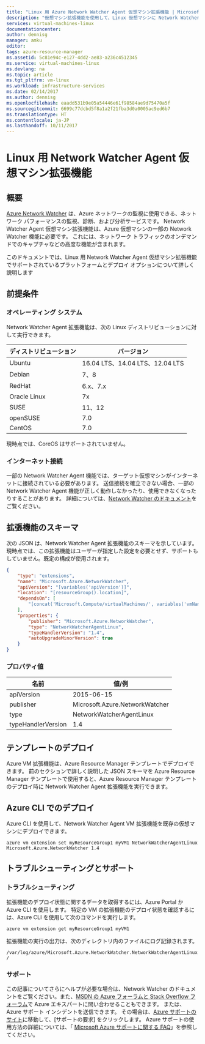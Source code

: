 ```yaml
---
title: "Linux 用 Azure Network Watcher Agent 仮想マシン拡張機能 | Microsoft Docs"
description: "仮想マシン拡張機能を使用して、Linux 仮想マシンに Network Watcher Agent をデプロイします。"
services: virtual-machines-linux
documentationcenter: 
author: dennisg
manager: amku
editor: 
tags: azure-resource-manager
ms.assetid: 5c81e94c-e127-4dd2-ae83-a236c4512345
ms.service: virtual-machines-linux
ms.devlang: na
ms.topic: article
ms.tgt_pltfrm: vm-linux
ms.workload: infrastructure-services
ms.date: 02/14/2017
ms.author: dennisg
ms.openlocfilehash: eaadd531b9e05a54446e61f98584ae9d75470a5f
ms.sourcegitcommit: 6699c77dcbd5f8a1a2f21fba3d0a0005ac9ed6b7
ms.translationtype: HT
ms.contentlocale: ja-JP
ms.lasthandoff: 10/11/2017
---
```

# <a name="network-watcher-agent-virtual-machine-extension-for-linux"></a>Linux 用 Network Watcher Agent 仮想マシン拡張機能

## <a name="overview"></a>概要

[Azure Network Watcher](https://review.docs.microsoft.com/en-us/azure/network-watcher/) は、Azure ネットワークの監視に使用できる、ネットワーク パフォーマンスの監視、診断、および分析サービスです。 Network Watcher Agent 仮想マシン拡張機能は、Azure 仮想マシンの一部の Network Watcher 機能に必要です。 これには、ネットワーク トラフィックのオンデマンドでのキャプチャなどの高度な機能が含まれます。

このドキュメントでは、Linux 用 Network Watcher Agent 仮想マシン拡張機能でサポートされているプラットフォームとデプロイ オプションについて詳しく説明します

## <a name="prerequisites"></a>前提条件

### <a name="operating-system"></a>オペレーティング システム

Network Watcher Agent 拡張機能は、次の Linux ディストリビューションに対して実行できます。

| ディストリビューション | バージョン |
|---|---|
| Ubuntu | 16.04 LTS、14.04 LTS、12.04 LTS |
| Debian | 7、8 |
| RedHat | 6.x、7.x |
| Oracle Linux | 7x |
| SUSE | 11、12 |
| openSUSE | 7.0 |
| CentOS | 7.0 |

現時点では、CoreOS はサポートされていません。

### <a name="internet-connectivity"></a>インターネット接続

一部の Network Watcher Agent 機能では、ターゲット仮想マシンがインターネットに接続されている必要があります。 送信接続を確立できない場合、一部の Network Watcher Agent 機能が正しく動作しなかったり、使用できなくなったりすることがあります。 詳細については、[Network Watcher のドキュメント](https://review.docs.microsoft.com/en-us/azure/network-watcher/)をご覧ください。

## <a name="extension-schema"></a>拡張機能のスキーマ

次の JSON は、Network Watcher Agent 拡張機能のスキーマを示しています。 現時点では、この拡張機能はユーザーが指定した設定を必要とせず、サポートもしていません。既定の構成が使用されます。

```json
{
    "type": "extensions",
    "name": "Microsoft.Azure.NetworkWatcher",
    "apiVersion": "[variables('apiVersion')]",
    "location": "[resourceGroup().location]",
    "dependsOn": [
        "[concat('Microsoft.Compute/virtualMachines/', variables('vmName'))]"
    ],
    "properties": {
        "publisher": "Microsoft.Azure.NetworkWatcher",
        "type": "NetworkWatcherAgentLinux",
        "typeHandlerVersion": "1.4",
        "autoUpgradeMinorVersion": true
    }
}
```

### <a name="property-values"></a>プロパティ値

| 名前 | 値/例 |
| ---- | ---- |
| apiVersion | 2015-06-15 |
| publisher | Microsoft.Azure.NetworkWatcher |
| type | NetworkWatcherAgentLinux |
| typeHandlerVersion | 1.4 |

## <a name="template-deployment"></a>テンプレートのデプロイ

Azure VM 拡張機能は、Azure Resource Manager テンプレートでデプロイできます。 前のセクションで詳しく説明した JSON スキーマを Azure Resource Manager テンプレートで使用すると、Azure Resource Manager テンプレートのデプロイ時に Network Watcher Agent 拡張機能を実行できます。

## <a name="azure-cli-deployment"></a>Azure CLI でのデプロイ

Azure CLI を使用して、Network Watcher Agent VM 拡張機能を既存の仮想マシンにデプロイできます。

```azurecli
azure vm extension set myResourceGroup1 myVM1 NetworkWatcherAgentLinux Microsoft.Azure.NetworkWatcher 1.4
```

## <a name="troubleshooting-and-support"></a>トラブルシューティングとサポート

### <a name="troubleshooting"></a>トラブルシューティング

拡張機能のデプロイ状態に関するデータを取得するには、Azure Portal か Azure CLI を使用します。 特定の VM の拡張機能のデプロイ状態を確認するには、Azure CLI を使用して次のコマンドを実行します。

```azurecli
azure vm extension get myResourceGroup1 myVM1
```

拡張機能の実行の出力は、次のディレクトリ内のファイルにログ記録されます。

`
/var/log/azure/Microsoft.Azure.NetworkWatcher.NetworkWatcherAgentLinux/
`

### <a name="support"></a>サポート

この記事についてさらにヘルプが必要な場合は、Network Watcher のドキュメントをご覧ください。また、[MSDN の Azure フォーラムと Stack Overflow フォーラム](https://azure.microsoft.com/en-us/support/forums/)で Azure エキスパートに問い合わせることもできます。 または、Azure サポート インシデントを送信できます。 その場合は、[Azure サポートのサイト](https://azure.microsoft.com/en-us/support/options/)に移動して、[サポートの要求] をクリックします。 Azure サポートの使用方法の詳細については、「 [Microsoft Azure サポートに関する FAQ](https://azure.microsoft.com/en-us/support/faq/)」を参照してください。
